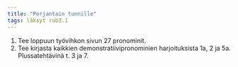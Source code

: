 ```yaml
---
title: "Perjantain tunnille"
tags: läksyt rub3.1
---
```

1. Tee loppuun työvihkon sivun 27 pronominit.
2. Tee kirjasta kaikkien demonstratiivipronominien harjoituksista 1a, 2 ja 5a. Plussatehtävinä t. 3 ja 7.